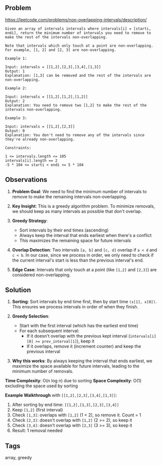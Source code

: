 ## Problem

https://leetcode.com/problems/non-overlapping-intervals/description/

```
Given an array of intervals intervals where intervals[i] = [starti, endi], return the minimum number of intervals you need to remove to make the rest of the intervals non-overlapping.

Note that intervals which only touch at a point are non-overlapping. For example, [1, 2] and [2, 3] are non-overlapping.

Example 1:

Input: intervals = [[1,2],[2,3],[3,4],[1,3]]
Output: 1
Explanation: [1,3] can be removed and the rest of the intervals are non-overlapping.

Example 2:

Input: intervals = [[1,2],[1,2],[1,2]]
Output: 2
Explanation: You need to remove two [1,2] to make the rest of the intervals non-overlapping.

Example 3:

Input: intervals = [[1,2],[2,3]]
Output: 0
Explanation: You don't need to remove any of the intervals since they're already non-overlapping.

Constraints:

1 <= intervals.length <= 105
intervals[i].length == 2
-5 * 104 <= starti < endi <= 5 * 104
```

## Observations

1. **Problem Goal**: We need to find the minimum number of intervals to remove to make the remaining intervals non-overlapping.

2. **Key Insight**: This is a greedy algorithm problem. To minimize removals, we should keep as many intervals as possible that don't overlap.

3. **Greedy Strategy**: 
   - Sort intervals by their end times (ascending)
   - Always keep the interval that ends earliest when there's a conflict
   - This maximizes the remaining space for future intervals

4. **Overlap Detection**: Two intervals `[a, b]` and `[c, d]` overlap if `a < d` and `c < b`. In our case, since we process in order, we only need to check if the current interval's start is less than the previous interval's end.

5. **Edge Case**: Intervals that only touch at a point (like `[1,2]` and `[2,3]`) are considered non-overlapping.

## Solution

1. **Sorting**: Sort intervals by end time first, then by start time `(x[1], x[0])`. This ensures we process intervals in order of when they finish.

2. **Greedy Selection**: 
   - Start with the first interval (which has the earliest end time)
   - For each subsequent interval:
     - If it doesn't overlap with the previous kept interval (`intervals[i][0] >= prev_interval[1]`), keep it
     - If it overlaps, remove it (increment counter) and keep the previous interval

3. **Why this works**: By always keeping the interval that ends earliest, we maximize the space available for future intervals, leading to the minimum number of removals.

**Time Complexity**: O(n log n) due to sorting
**Space Complexity**: O(1) excluding the space used by sorting

**Example Walkthrough** with `[[1,2],[2,3],[3,4],[1,3]]`:
1. After sorting by end time: `[[1,2],[1,3],[2,3],[3,4]]`
2. Keep `[1,2]` (first interval)
3. Check `[1,3]`: overlaps with `[1,2]` (1 < 2), so remove it. Count = 1
4. Check `[2,3]`: doesn't overlap with `[1,2]` (2 >= 2), so keep it
5. Check `[3,4]`: doesn't overlap with `[2,3]` (3 >= 3), so keep it
6. Result: 1 removal needed

## Tags

array, greedy